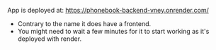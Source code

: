 App is deployed at:
https://phonebook-backend-vney.onrender.com/

- Contrary to the name it does have a frontend.
- You might need to wait a few minutes for it to start working as it's deployed with render.
